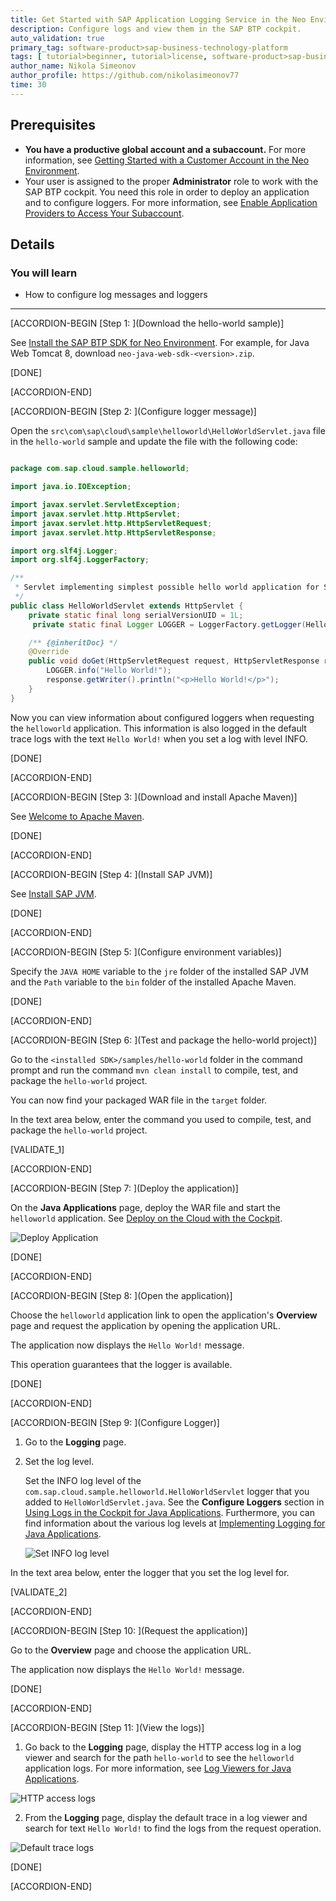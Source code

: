 ```yaml
---
title: Get Started with SAP Application Logging Service in the Neo Environment
description: Configure logs and view them in the SAP BTP cockpit.
auto_validation: true
primary_tag: software-product>sap-business-technology-platform
tags: [ tutorial>beginner, tutorial>license, software-product>sap-business-technology-platform ]
author_name: Nikola Simeonov
author_profile: https://github.com/nikolasimeonov77
time: 30
---
```


## Prerequisites
- **You have a productive global account and a subaccount.**
  For more information, see [Getting Started with a Customer Account in the Neo Environment](https://help.sap.com/viewer/ea72206b834e4ace9cd834feed6c0e09/Cloud/en-US/1b335bad21724350b0afca66b2db2ce6.html).
- Your user is assigned to the proper **Administrator** role to work with the SAP BTP cockpit.
You need this role in order to deploy an application and to configure loggers. For more information, see [Enable Application Providers to Access Your Subaccount](https://help.sap.com/viewer/ea72206b834e4ace9cd834feed6c0e09/Cloud/en-US/fa1bd9cf472e46d49472092ffedf7307.html).

## Details
### You will learn
- How to configure log messages and loggers

---

[ACCORDION-BEGIN [Step 1: ](Download the hello-world sample)]

See [Install the SAP BTP SDK for Neo Environment](https://help.sap.com/viewer/ea72206b834e4ace9cd834feed6c0e09/Cloud/en-US/7613843c711e1014839a8273b0e91070.html).
 For example, for Java Web Tomcat 8, download `neo-java-web-sdk-<version>.zip`.

[DONE]

[ACCORDION-END]

[ACCORDION-BEGIN [Step 2: ](Configure logger message)]

Open the `src\com\sap\cloud\sample\helloworld\HelloWorldServlet.java` file in the `hello-world` sample and update the file with the following code:

```Java

package com.sap.cloud.sample.helloworld;

import java.io.IOException;

import javax.servlet.ServletException;
import javax.servlet.http.HttpServlet;
import javax.servlet.http.HttpServletRequest;
import javax.servlet.http.HttpServletResponse;

import org.slf4j.Logger;
import org.slf4j.LoggerFactory;

/**
 * Servlet implementing simplest possible hello world application for SAP BTP Neo Environment.
 */
public class HelloWorldServlet extends HttpServlet {
    private static final long serialVersionUID = 1L;
	 private static final Logger LOGGER = LoggerFactory.getLogger(HelloWorldServlet.class);

    /** {@inheritDoc} */
    @Override
    public void doGet(HttpServletRequest request, HttpServletResponse response) throws ServletException, IOException {
		LOGGER.info("Hello World!");
        response.getWriter().println("<p>Hello World!</p>");
    }
}
```

Now you can view information about configured loggers when requesting the `helloworld` application. This information is also logged in the default trace logs with the text `Hello World!` when you set a log with level INFO.

[DONE]

[ACCORDION-END]

[ACCORDION-BEGIN [Step 3: ](Download and install Apache Maven)]

See [Welcome to Apache Maven](http://maven.apache.org/).

[DONE]

[ACCORDION-END]

[ACCORDION-BEGIN [Step 4: ](Install SAP JVM)]

See [Install SAP JVM](https://help.sap.com/viewer/ea72206b834e4ace9cd834feed6c0e09/Cloud/en-US/76137f42711e1014839a8273b0e91070.html).

[DONE]

[ACCORDION-END]

[ACCORDION-BEGIN [Step 5: ](Configure environment variables)]

Specify the `JAVA HOME` variable to the `jre` folder of the installed SAP JVM and the `Path` variable to the `bin` folder of the installed Apache Maven.

[DONE]

[ACCORDION-END]

[ACCORDION-BEGIN [Step 6: ](Test and package the hello-world project)]

Go to the `<installed SDK>/samples/hello-world` folder in the command prompt and run the command `mvn clean install` to compile, test, and package the `hello-world` project.

You can now find your packaged WAR file in the `target` folder.

In the text area below, enter the command you used to compile, test, and package the `hello-world` project.

[VALIDATE_1]

[ACCORDION-END]

[ACCORDION-BEGIN [Step 7: ](Deploy the application)]

On the **Java Applications** page, deploy the WAR file and start the `helloworld` application. See [Deploy on the Cloud with the Cockpit](https://help.sap.com/viewer/ea72206b834e4ace9cd834feed6c0e09/Cloud/en-US/abded969628240259d486c4b29b3948c.html).

![Deploy Application](deploy.png)

[DONE]

[ACCORDION-END]

[ACCORDION-BEGIN [Step 8: ](Open the application)]

Choose the `helloworld` application link to open the application's **Overview** page and request the application by opening the application URL.

The application now displays the `Hello World!` message.

This operation guarantees that the logger is available.

[DONE]

[ACCORDION-END]

[ACCORDION-BEGIN [Step 9: ](Configure Logger)]

1.   Go to the **Logging** page.

2.   Set the log level.

     Set the INFO log level of the `com.sap.cloud.sample.helloworld.HelloWorldServlet` logger that you added to `HelloWorldServlet.java`. See the **Configure Loggers** section in [Using Logs in the Cockpit for Java Applications](https://help.sap.com/viewer/f88a032109f0429caea276fc6e3a95f9/Cloud/en-US/2555df65182c4b09a25e56fa3b57b0a8.html).
     Furthermore, you can find information about the various log levels at [Implementing Logging for Java Applications](https://help.sap.com/viewer/f88a032109f0429caea276fc6e3a95f9/Cloud/en-US/e6e8ccd3bb571014b6afdc54744eef4d.html).

     ![Set INFO log level](configure_logger.png)

In the text area below, enter the logger that you set the log level for.

[VALIDATE_2]

[ACCORDION-END]

[ACCORDION-BEGIN [Step 10: ](Request the application)]

Go to the **Overview** page and choose the application URL.

The application now displays the `Hello World!` message.

[DONE]

[ACCORDION-END]

[ACCORDION-BEGIN [Step 11: ](View the logs)]

1.   Go back to the **Logging** page, display the HTTP access log in a log viewer and search for the path `hello-world` to see the `helloworld` application logs. For more information, see [Log Viewers for Java Applications](https://help.sap.com/viewer/f88a032109f0429caea276fc6e3a95f9/Cloud/en-US/b7225bc6f8db42c4b3819aff9f5b3041.html).

![HTTP access logs](http_access_logs.png)

2.   From the **Logging** page, display the default trace in a log viewer and search for text `Hello World!` to find the logs from the request operation.

![Default trace logs](default_trace_logs.png)

[DONE]

[ACCORDION-END]
